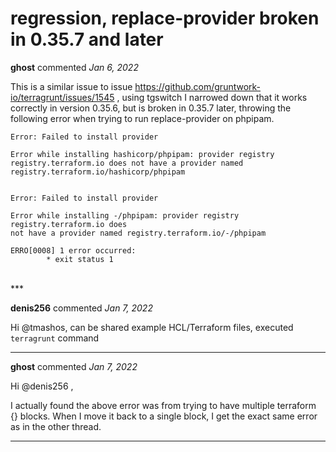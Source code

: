 # regression, replace-provider broken in 0.35.7 and later

**ghost** commented *Jan 6, 2022*

This is a similar issue to issue https://github.com/gruntwork-io/terragrunt/issues/1545 , using tgswitch I narrowed down that it works correctly in version 0.35.6, but is broken in 0.35.7 later, throwing the following error when trying to run replace-provider on phpipam.


```
Error: Failed to install provider

Error while installing hashicorp/phpipam: provider registry
registry.terraform.io does not have a provider named
registry.terraform.io/hashicorp/phpipam


Error: Failed to install provider

Error while installing -/phpipam: provider registry registry.terraform.io does
not have a provider named registry.terraform.io/-/phpipam

ERRO[0008] 1 error occurred:
        * exit status 1
```

<br />
***


**denis256** commented *Jan 7, 2022*

Hi @tmashos, can be shared example HCL/Terraform files, executed `terragrunt` command
***

**ghost** commented *Jan 7, 2022*

Hi @denis256 ,

I actually found the above error was from trying to have multiple terraform {} blocks. When I move it back to a single block, I get the exact same error as in the other thread.
***

